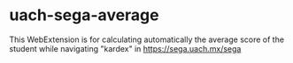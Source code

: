 # uach-sega-average
This WebExtension is for calculating automatically the average score of the student while navigating "kardex" in https://sega.uach.mx/sega

